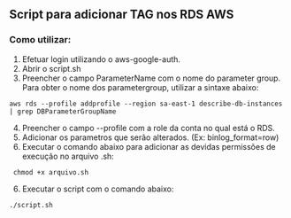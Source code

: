 ## Script para adicionar TAG nos RDS AWS

### Como utilizar:

1. Efetuar login utilizando o aws-google-auth.
2. Abrir o script.sh
3. Preencher o campo ParameterName com o nome do parameter group. Para obter o nome dos parametergroup, utilizar a sintaxe abaixo: 

``` aws rds --profile addprofile --region sa-east-1 describe-db-instances | grep DBParameterGroupName ```

4. Preencher o campo --profile com a role da conta no qual está o RDS.
5. Adicionar os parametros que serão alterados. (Ex: binlog_format=row)
5. Executar o comando abaixo para adicionar as devidas permissões de execução no arquivo .sh:

```  chmod +x arquivo.sh ```

6. Executar o script com o comando abaixo:

``` ./script.sh ```
